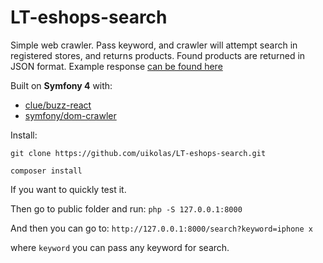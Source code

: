 # LT-eshops-search

Simple web crawler. Pass keyword, and crawler will attempt search in registered stores, and returns products. Found products are returned in JSON format.
Example response [can be found here](json_example.json)

Built on **Symfony 4** with:
* [clue/buzz-react](https://github.com/clue/php-buzz-react)
* [symfony/dom-crawler](https://github.com/symfony/dom-crawler)

Install:
```
git clone https://github.com/uikolas/LT-eshops-search.git

composer install
```

If you want to quickly test it.

Then go to public folder and run:
`php -S 127.0.0.1:8000`

And then you can go to:
`http://127.0.0.1:8000/search?keyword=iphone x`

where `keyword` you can pass any keyword for search.